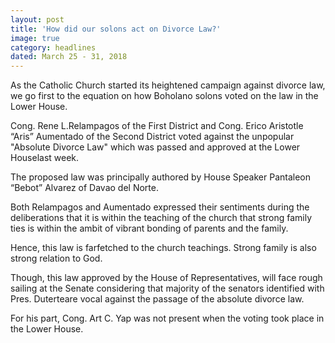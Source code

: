 ```yaml
---
layout: post
title: 'How did our solons act on Divorce Law?'
image: true
category: headlines
dated: March 25 - 31, 2018
---
```


As the Catholic Church started its heightened campaign against divorce law, we go first to the equation on how Boholano solons voted on the law in the Lower House.

Cong. Rene L.Relampagos of the First District and Cong. Erico Aristotle “Aris” Aumentado of the Second District voted against the unpopular "Absolute Divorce Law" which was passed and approved at the Lower Houselast week.

The proposed law was principally authored by House Speaker Pantaleon “Bebot” Alvarez of Davao del Norte.

Both Relampagos and Aumentado expressed their sentiments during the deliberations that it is within the teaching of the church that strong family ties is within the ambit of vibrant bonding of parents and the family.

Hence, this law is farfetched to the church teachings. Strong family is also strong relation to God.

Though, this law approved by the House of Representatives, will face rough sailing at the Senate considering that majority of the senators identified with Pres. Duterteare vocal against the passage of the absolute divorce law.

For his part, Cong. Art C. Yap was not present when the voting took place in the Lower House.